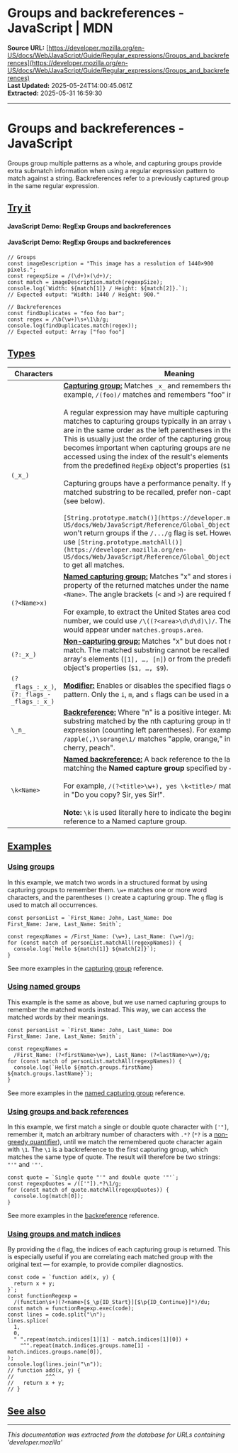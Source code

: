 # Groups and backreferences - JavaScript | MDN

**Source URL:** [https://developer.mozilla.org/en-US/docs/Web/JavaScript/Guide/Regular_expressions/Groups_and_backreferences](https://developer.mozilla.org/en-US/docs/Web/JavaScript/Guide/Regular_expressions/Groups_and_backreferences)  
**Last Updated:** 2025-05-24T14:00:45.061Z  
**Extracted:** 2025-05-31 16:59:30

---

# Groups and backreferences - JavaScript

Groups group multiple patterns as a whole, and capturing groups provide extra submatch information when using a regular expression pattern to match against a string. Backreferences refer to a previously captured group in the same regular expression.

## [Try it](#try_it)

#### JavaScript Demo: RegExp Groups and backreferences

#### JavaScript Demo: RegExp Groups and backreferences

```
// Groups
const imageDescription = "This image has a resolution of 1440×900 pixels.";
const regexpSize = /(\d+)×(\d+)/;
const match = imageDescription.match(regexpSize);
console.log(`Width: ${match[1]} / Height: ${match[2]}.`);
// Expected output: "Width: 1440 / Height: 900."

// Backreferences
const findDuplicates = "foo foo bar";
const regex = /\b(\w+)\s+\1\b/g;
console.log(findDuplicates.match(regex));
// Expected output: Array ["foo foo"]
```

## [Types](#types)

| Characters | Meaning |
| --- | --- |
| `(_x_)` | [**Capturing group:**](https://developer.mozilla.org/en-US/docs/Web/JavaScript/Reference/Regular_expressions/Capturing_group) Matches `_x_` and remembers the match. For example, `/(foo)/` matches and remembers "foo" in "foo bar".<br><br>A regular expression may have multiple capturing groups. In results, matches to capturing groups typically in an array whose members are in the same order as the left parentheses in the capturing group. This is usually just the order of the capturing groups themselves. This becomes important when capturing groups are nested. Matches are accessed using the index of the result's elements (`[1], …, [n]`) or from the predefined `RegExp` object's properties (`$1, …, $9`).<br><br>Capturing groups have a performance penalty. If you don't need the matched substring to be recalled, prefer non-capturing parentheses (see below).<br><br>`[String.prototype.match()](https://developer.mozilla.org/en-US/docs/Web/JavaScript/Reference/Global_Objects/String/match)` won't return groups if the `/.../g` flag is set. However, you can still use `[String.prototype.matchAll()](https://developer.mozilla.org/en-US/docs/Web/JavaScript/Reference/Global_Objects/String/matchAll)` to get all matches. |
| `(?<Name>x)` | [**Named capturing group:**](https://developer.mozilla.org/en-US/docs/Web/JavaScript/Reference/Regular_expressions/Named_capturing_group) Matches "x" and stores it on the groups property of the returned matches under the name specified by `<Name>`. The angle brackets (`<` and `>`) are required for group name.<br><br>For example, to extract the United States area code from a phone number, we could use `/\((?<area>\d\d\d)\)/`. The resulting number would appear under `matches.groups.area`. |
| `(?:_x_)` | [**Non-capturing group:**](https://developer.mozilla.org/en-US/docs/Web/JavaScript/Reference/Regular_expressions/Non-capturing_group) Matches "x" but does not remember the match. The matched substring cannot be recalled from the resulting array's elements (`[1], …, [n]`) or from the predefined `RegExp` object's properties (`$1, …, $9`). |
| `(?_flags_:_x_)`, `(?:_flags_-_flags_:_x_)` | [**Modifier:**](https://developer.mozilla.org/en-US/docs/Web/JavaScript/Reference/Regular_expressions/Modifier) Enables or disables the specified flags only to the enclosed pattern. Only the `i`, `m`, and `s` flags can be used in a modifier. |
| `\_n_` | [**Backreference:**](https://developer.mozilla.org/en-US/docs/Web/JavaScript/Reference/Regular_expressions/Backreference) Where "n" is a positive integer. Matches the same substring matched by the nth capturing group in the regular expression (counting left parentheses). For example, `/apple(,)\sorange\1/` matches "apple, orange," in "apple, orange, cherry, peach". |
| `\k<Name>` | [**Named backreference:**](https://developer.mozilla.org/en-US/docs/Web/JavaScript/Reference/Regular_expressions/Named_backreference) A back reference to the last substring matching the **Named capture group** specified by `<Name>`.<br><br>For example, `/(?<title>\w+), yes \k<title>/` matches "Sir, yes Sir" in "Do you copy? Sir, yes Sir!".<br><br>**Note:** `\k` is used literally here to indicate the beginning of a back reference to a Named capture group. |

## [Examples](#examples)

### [Using groups](#using_groups)

In this example, we match two words in a structured format by using capturing groups to remember them. `\w+` matches one or more word characters, and the parentheses `()` create a capturing group. The `g` flag is used to match all occurrences.

```
const personList = `First_Name: John, Last_Name: Doe
First_Name: Jane, Last_Name: Smith`;

const regexpNames = /First_Name: (\w+), Last_Name: (\w+)/g;
for (const match of personList.matchAll(regexpNames)) {
  console.log(`Hello ${match[1]} ${match[2]}`);
}
```

See more examples in the [capturing group](https://developer.mozilla.org/en-US/docs/Web/JavaScript/Reference/Regular_expressions/Capturing_group) reference.

### [Using named groups](#using_named_groups)

This example is the same as above, but we use named capturing groups to remember the matched words instead. This way, we can access the matched words by their meanings.

```
const personList = `First_Name: John, Last_Name: Doe
First_Name: Jane, Last_Name: Smith`;

const regexpNames =
  /First_Name: (?<firstName>\w+), Last_Name: (?<lastName>\w+)/g;
for (const match of personList.matchAll(regexpNames)) {
  console.log(`Hello ${match.groups.firstName} ${match.groups.lastName}`);
}
```

See more examples in the [named capturing group](https://developer.mozilla.org/en-US/docs/Web/JavaScript/Reference/Regular_expressions/Named_capturing_group) reference.

### [Using groups and back references](#using_groups_and_back_references)

In this example, we first match a single or double quote character with `['"]`, remember it, match an arbitrary number of characters with `.*?` (`*?` is a [non-greedy quantifier](https://developer.mozilla.org/en-US/docs/Web/JavaScript/Guide/Regular_expressions/Quantifiers)), until we match the remembered quote character again with `\1`. The `\1` is a backreference to the first capturing group, which matches the same type of quote. The result will therefore be two strings: `"'"` and `'"'`.

```
const quote = `Single quote "'" and double quote '"'`;
const regexpQuotes = /(['"]).*?\1/g;
for (const match of quote.matchAll(regexpQuotes)) {
  console.log(match[0]);
}
```

See more examples in the [backreference](https://developer.mozilla.org/en-US/docs/Web/JavaScript/Reference/Regular_expressions/Backreference) reference.

### [Using groups and match indices](#using_groups_and_match_indices)

By providing the `d` flag, the indices of each capturing group is returned. This is especially useful if you are correlating each matched group with the original text — for example, to provide compiler diagnostics.

```
const code = `function add(x, y) {
  return x + y;
}`;
const functionRegexp =
  /(function\s+)(?<name>[$_\p{ID_Start}][$\p{ID_Continue}]*)/du;
const match = functionRegexp.exec(code);
const lines = code.split("\n");
lines.splice(
  1,
  0,
  " ".repeat(match.indices[1][1] - match.indices[1][0]) +
    "^".repeat(match.indices.groups.name[1] - match.indices.groups.name[0]),
);
console.log(lines.join("\n"));
// function add(x, y) {
//          ^^^
//   return x + y;
// }
```

## [See also](#see_also)

---

*This documentation was extracted from the database for URLs containing 'developer.mozilla'*
